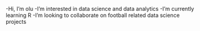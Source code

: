 -Hi, I’m olu
-I’m interested in data science and data analytics
-I’m currently learning R
-I’m looking to collaborate on football related data science projects 


<!---
olu-codes/olu-codes is a ✨ special ✨ repository because its `README.md` (this file) appears on your GitHub profile.
You can click the Preview link to take a look at your changes.
--->
